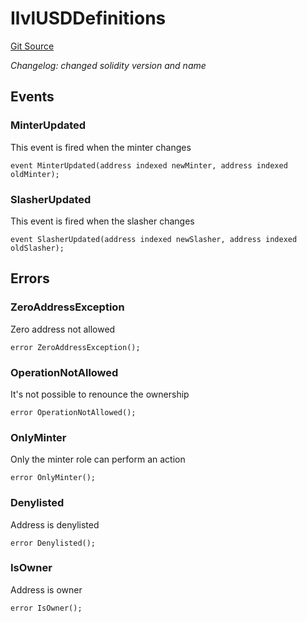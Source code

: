 # IlvlUSDDefinitions
[Git Source](https://github.com/Level-Money/contracts/blob/dc473999128bb60d87e479b557f6971af65ff8db/src/v1/interfaces/IlvlUSDDefinitions.sol)

*Changelog: changed solidity version and name*


## Events
### MinterUpdated
This event is fired when the minter changes


```solidity
event MinterUpdated(address indexed newMinter, address indexed oldMinter);
```

### SlasherUpdated
This event is fired when the slasher changes


```solidity
event SlasherUpdated(address indexed newSlasher, address indexed oldSlasher);
```

## Errors
### ZeroAddressException
Zero address not allowed


```solidity
error ZeroAddressException();
```

### OperationNotAllowed
It's not possible to renounce the ownership


```solidity
error OperationNotAllowed();
```

### OnlyMinter
Only the minter role can perform an action


```solidity
error OnlyMinter();
```

### Denylisted
Address is denylisted


```solidity
error Denylisted();
```

### IsOwner
Address is owner


```solidity
error IsOwner();
```

